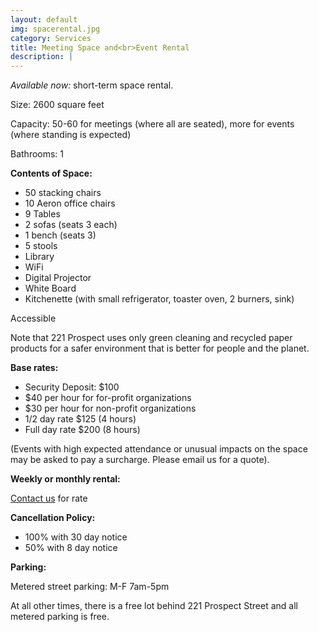 ```yaml
---
layout: default
img: spacerental.jpg
category: Services
title: Meeting Space and<br>Event Rental
description: |
---
```

_Available now:_ short-term space rental.

Size: 2600 square feet

Capacity: 50-60 for meetings (where all are seated), more for events (where standing is expected)

Bathrooms: 1

**Contents of Space:**

* 50 stacking chairs
* 10 Aeron office chairs
* 9 Tables
* 2 sofas (seats 3 each)
* 1 bench (seats 3)
* 5 stools
* Library
* WiFi
* Digital Projector
* White Board
* Kitchenette (with small refrigerator, toaster oven, 2 burners, sink)

Accessible

Note that 221 Prospect uses only green cleaning and recycled paper products for a safer environment that is better for people and the planet.

**Base rates:**

* Security Deposit: $100
* $40 per hour for for-profit organizations
* $30 per hour for non-profit organizations
* 1/2 day rate $125 (4 hours)
* Full day rate $200 (8 hours)

(Events with high expected attendance or unusual impacts on the space may be asked to pay a surcharge. Please email us for a quote).

**Weekly or monthly rental:**

<a href="mailto:info@221prospect.com">Contact us</a> for rate

**Cancellation Policy:**

* 100% with 30 day notice
* 50% with 8 day notice

**Parking:**

Metered street parking: M-F 7am-5pm

At all other times, there is a free lot behind 221 Prospect Street and all metered parking is free.
